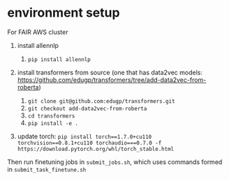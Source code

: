 # environment setup

For FAIR AWS cluster
1. install allennlp 
    1. `pip install allennlp` 
2. install transformers from source (one that has data2vec models: https://github.com/edugp/transformers/tree/add-data2vec-from-roberta)
    1. `git clone git@github.com:edugp/transformers.git`
    1. `git checkout add-data2vec-from-roberta` 
    1. `cd transformers`
    1. `pip install -e .`

3. update torch: `pip install torch==1.7.0+cu110 torchvision==0.8.1+cu110 torchaudio===0.7.0 -f https://download.pytorch.org/whl/torch_stable.html`

Then run finetuning jobs in `submit_jobs.sh`, which uses commands formed in `submit_task_finetune.sh` 